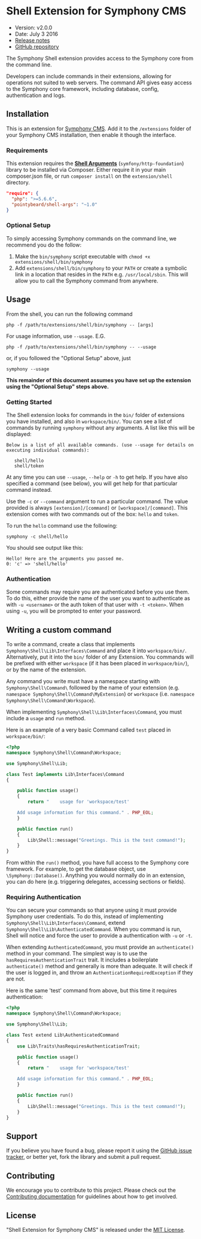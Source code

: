 # Shell Extension for Symphony CMS

- Version: v2.0.0
- Date: July 3 2016
- [Release notes](https://github.com/pointybeard/shell/blob/master/CHANGELOG.md)
- [GitHub repository](https://github.com/pointybeard/shell)

The Symphony Shell extension provides access to the Symphony core from the command line.

Developers can include commands in their extensions, allowing for operations not suited
to web servers. The command API gives easy access to the Symphony core framework, including database, config, authentication and logs.

## Installation

This is an extension for [Symphony CMS](http://getsymphony.com). Add it to the `/extensions` folder of your Symphony CMS installation, then enable it though the interface.

### Requirements

This extension requires the **[Shell Arguments](https://github.com/pointybeard/shellargs)** (`symfony/http-foundation`) library to be installed via Composer. Either require it in your main composer.json file, or run `composer install` on the `extension/shell` directory.

```json
"require": {
  "php": ">=5.6.6",
  "pointybeard/shell-args": "~1.0"
}
```

### Optional Setup

To simply accessing Symphony commands on the command line, we recommend you do the follow:

1. Make the `bin/symphony` script executable with `chmod +x extensions/shell/bin/symphony`
2. Add `extensions/shell/bin/symphony` to your `PATH` or create a symbolic link in a location that resides in the `PATH` e.g. `/usr/local/sbin`. This will allow you to call the Symphony command from anywhere.

## Usage

From the shell, you can run the following command

    php -f /path/to/extensions/shell/bin/symphony -- [args]

For usage information, use `--usage`. E.G.

    php -f /path/to/extensions/shell/bin/symphony -- --usage

or, if you followed the "Optional Setup" above, just

    symphony --usage

**This remainder of this document assumes you have set up the extension using the "Optional Setup" steps above.**

### Getting Started

The Shell extension looks for commands in the `bin/` folder of extensions you have installed, and also in `workspace/bin/`. You can see a list of commands by running `symphony` without any arguments. A list like this will be displayed:

    Below is a list of all available commands. (use --usage for details on
    executing individual commands):

       shell/hello
       shell/token

At any time you can use `--usage`, `--help` or `-h` to get help. If you have also specified a command (see below), you will get help for that particular command instead.

Use the `-c` or `--command` argument to run a particular command. The value provided is always `[extension]/[command]` or `[workspace]/[command]`. This extension comes with two commands out of the box: `hello` and `token`.

To run the `hello` command use the following:

    symphony -c shell/hello

You should see output like this:

    Hello! Here are the arguments you passed me.
    0: 'c' => 'shell/hello'

### Authentication

Some commands may require you are authenticated before you use them. To do this, either provide the name of the user you want to authenticate as with `-u <username>` or the auth token of that user with `-t <token>`. When using `-u`, you will be prompted to enter your password.

## Writing a custom command

To write a command, create a class that implements `Symphony\Shell\Lib\Interfaces\Command` and place it into `workspace/bin/`. Alternatively, put it into the `bin/` folder of any Extension. You commands will be prefixed with either `workspace` (if it has been placed in `workspace/bin/`), or by the name of the extension.

Any command you write must have a namespace starting with `Symphony\Shell\Command\` followed by the name of your extension (e.g. `namespace Symphony\Shell\Command\MyExtension`) or `workspace` (i.e. `namespace Symphony\Shell\Command\Workspace`).

When implementing `Symphony\Shell\Lib\Interfaces\Command`, you must include a `usage` and `run` method.

Here is an example of a very basic Command called `test` placed in `workspace/bin/`:

```php
<?php
namespace Symphony\Shell\Command\Workspace;

use Symphony\Shell\Lib;

class Test implements Lib\Interfaces\Command
{

    public function usage()
    {
        return "    usage for 'workspace/test'

    Add usage information for this command." . PHP_EOL;
    }

    public function run()
    {
        Lib\Shell::message("Greetings. This is the test command!");
    }
}
```

From within the `run()` method, you have full access to the Symphony core framework. For example, to get the database object, use `\Symphony::Database()`. Anything you would normally do in an extension, you can do here (e.g. triggering delegates, accessing sections or fields).

### Requiring Authentication

You can secure your commands so that anyone using it must provide Symphony user credentials. To do this, instead of implementing `Symphony\Shell\Lib\Interfaces\Command`, extend `Symphony\Shell\Lib\AuthenticatedCommand`. When you command is run, Shell will notice and force the user to provide a authentication with `-u` or `-t`.

When extending `AuthenticatedCommand`, you must provide an `authenticate()` method in your command. The simplest way is to use the `hasRequiresAuthenticationTrait` trait. It includes a boilerplate `authenticate()` method and generally is more than adequate. It will check if the user is logged in, and throw an `AuthenticationRequiredException` if they are not.

Here is the same 'test' command from above, but this time it requires authentication:

```php
<?php
namespace Symphony\Shell\Command\Workspace;

use Symphony\Shell\Lib;

class Test extend Lib\AuthenticatedCommand
{
    use Lib\Traits\hasRequiresAuthenticationTrait;

    public function usage()
    {
        return "    usage for 'workspace/test'

    Add usage information for this command." . PHP_EOL;
    }

    public function run()
    {
        Lib\Shell::message("Greetings. This is the test command!");
    }
}
```

## Support

If you believe you have found a bug, please report it using the [GitHub issue tracker](https://github.com/pointybeard/shell/issues),
or better yet, fork the library and submit a pull request.

## Contributing

We encourage you to contribute to this project. Please check out the [Contributing documentation](https://github.com/pointybeard/shell/blob/master/CONTRIBUTING.md) for guidelines about how to get involved.

## License

"Shell Extension for Symphony CMS" is released under the [MIT License](http://www.opensource.org/licenses/MIT).
